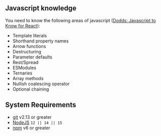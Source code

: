## Javascript knowledge 

You need to know the following areas of javascript ([Dodds: Javascript to Know for React](https://kentcdodds.com/blog/javascript-to-know-for-react)):
* Template literals
* Shorthand property names
* Arrow functions
* Destructuring
* Parameter defaults
* Rest/Spread
* ESModules
* Ternaries
* Array methods
* Nullish coalescing operator
* Optional chaining

## System Requirements
-   [git](https://git-scm.com/)  v2.13 or greater
-   [NodeJS](https://nodejs.org/)  `12 || 14 || 15`
-   [npm](https://www.npmjs.com/)  v6 or greater
<!--stackedit_data:
eyJoaXN0b3J5IjpbMTMwNzIxNjEyM119
-->